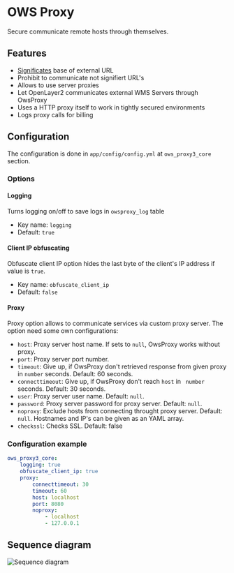 # OWS Proxy

Secure communicate remote hosts through themselves.

## Features

* [Significates](CONTRIBUTING.md#signing-urls) base of external URL
* Prohibit to communicate not signifiert URL's
* Allows to use server proxies
* Let OpenLayer2 communicates external WMS Servers through OwsProxy
* Uses a HTTP proxy itself to work in tightly secured environments
* Logs proxy calls for billing

## Configuration

The configuration is done in `app/config/config.yml` at `ows_proxy3_core` section.

### Options

#### Logging 

Turns logging on/off to save logs in `owsproxy_log` table

* Key name: `logging`
* Default: `true`

#### Client IP obfuscating

Obfuscate client IP option hides the last byte of the client's IP address if value is `true`.

* Key name: `obfuscate_client_ip`
* Default: `false`

#### Proxy

Proxy option allows to communicate services via custom proxy server.
The option need some own configurations:

* `host`: Proxy server host name. If sets to `null`, OwsProxy works without proxy.
* `port`: Proxy server port number.
* `timeout`: Give up, if OwsProxy don't retrieved response from given proxy in `number` seconds.  Default: 60 seconds. 
* `connecttimeout`: Give up, if OwsProxy don't reach `host` in ` number` seconds. Default: 30 seconds.
* `user`:  Proxy server user name. Default: `null`.
* `password`: Proxy server password for proxy server. Default: `null`.
* `noproxy`:  Exclude hosts from connecting throught proxy server. Default: `null`. Hostnames and IP's can be given as an YAML array.
* `checkssl`: Checks SSL. Default: false

### Configuration example

```yaml
ows_proxy3_core:
    logging: true               
    obfuscate_client_ip: true 
    proxy:                
        connecttimeout: 30    
        timeout: 60           
        host: localhost            
        port: 8080                 
        noproxy:               
            - localhost           
            - 127.0.0.1           
```


##  Sequence diagram

![Sequence diagram](http://plantuml.com/plantuml/proxy?src=https://raw.githubusercontent.com/mapbender/owsproxy3/release/3.0.5/src/OwsProxy3/CoreBundle/Documentation/communication.puml)